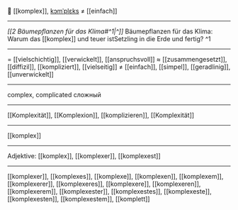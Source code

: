 🧩 [[komplex]], [kɔmˈplɛks](https://youglish.com/pronounce/komplex/german) ≠ [[einfach]]

---
*[[2 Bäumepflanzen für das Klima#^1|^]]* Bäumepflanzen für das Klima: Warum das [[komplex]] und teuer istSetzling in die Erde und fertig? ^1

---
= [[vielschichtig]], [[verwickelt]], [[anspruchsvoll]]
≈ [[zusammengesetzt]], [[diffizil]], [[kompliziert]], [[vielseitig]]
≠ [[einfach]], [[simpel]], [[geradlinig]], [[unverwickelt]]

---
complex, complicated
сложный

---
[[Komplexität]], [[Komplexion]], [[komplizieren]], [[Komplexität]]

---
[[komplex]]


---
Adjektive: [[komplex]], [[komplexer]], [[komplexest]]

---
[[komplexer]], [[komplexes]], [[komplexe]], [[komplexen]], [[komplexem]], [[komplexerer]], [[komplexeres]], [[komplexere]], [[komplexeren]], [[komplexerem]], [[komplexester]], [[komplexestes]], [[komplexeste]], [[komplexesten]], [[komplexestem]], [[komplett]]